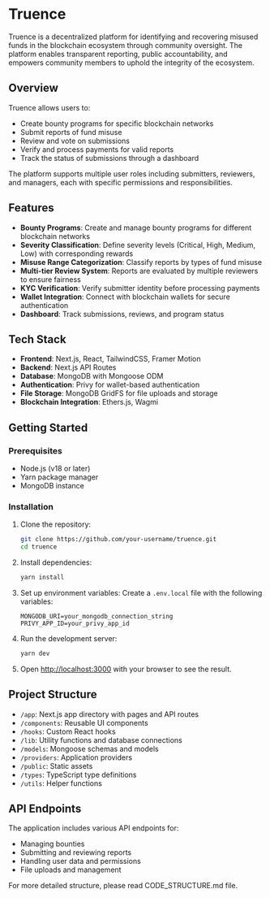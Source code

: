 # Truence

Truence is a decentralized platform for identifying and recovering misused funds in the blockchain ecosystem through community oversight. The platform enables transparent reporting, public accountability, and empowers community members to uphold the integrity of the ecosystem.

## Overview

Truence allows users to:
- Create bounty programs for specific blockchain networks
- Submit reports of fund misuse
- Review and vote on submissions
- Verify and process payments for valid reports
- Track the status of submissions through a dashboard

The platform supports multiple user roles including submitters, reviewers, and managers, each with specific permissions and responsibilities.

## Features

- **Bounty Programs**: Create and manage bounty programs for different blockchain networks
- **Severity Classification**: Define severity levels (Critical, High, Medium, Low) with corresponding rewards
- **Misuse Range Categorization**: Classify reports by types of fund misuse
- **Multi-tier Review System**: Reports are evaluated by multiple reviewers to ensure fairness
- **KYC Verification**: Verify submitter identity before processing payments
- **Wallet Integration**: Connect with blockchain wallets for secure authentication
- **Dashboard**: Track submissions, reviews, and program status

## Tech Stack

- **Frontend**: Next.js, React, TailwindCSS, Framer Motion
- **Backend**: Next.js API Routes
- **Database**: MongoDB with Mongoose ODM
- **Authentication**: Privy for wallet-based authentication
- **File Storage**: MongoDB GridFS for file uploads and storage
- **Blockchain Integration**: Ethers.js, Wagmi

## Getting Started

### Prerequisites

- Node.js (v18 or later)
- Yarn package manager
- MongoDB instance

### Installation

1. Clone the repository:
   ```bash
   git clone https://github.com/your-username/truence.git
   cd truence
   ```

2. Install dependencies:
   ```bash
   yarn install
   ```

3. Set up environment variables:
   Create a `.env.local` file with the following variables:
   ```
   MONGODB_URI=your_mongodb_connection_string
   PRIVY_APP_ID=your_privy_app_id
   ```

4. Run the development server:
   ```bash
   yarn dev
   ```

5. Open [http://localhost:3000](http://localhost:3000) with your browser to see the result.

## Project Structure

- `/app`: Next.js app directory with pages and API routes
- `/components`: Reusable UI components
- `/hooks`: Custom React hooks
- `/lib`: Utility functions and database connections
- `/models`: Mongoose schemas and models
- `/providers`: Application providers
- `/public`: Static assets
- `/types`: TypeScript type definitions
- `/utils`: Helper functions

## API Endpoints

The application includes various API endpoints for:
- Managing bounties
- Submitting and reviewing reports
- Handling user data and permissions
- File uploads and management

For more detailed structure, please read CODE_STRUCTURE.md file.